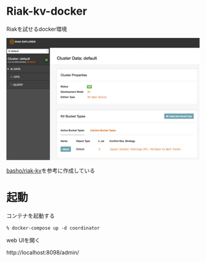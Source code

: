 # Riak-kv-docker

Riakを試せるdocker環境

![Riak_Explorer](Riak_Explorer.png)

[basho/riak-kv](https://hub.docker.com/r/basho/riak-kv/)を参考に作成している

# 起動

コンテナを起動する
```
% docker-compose up -d coordinator 
```

web UIを開く

http://localhost:8098/admin/
